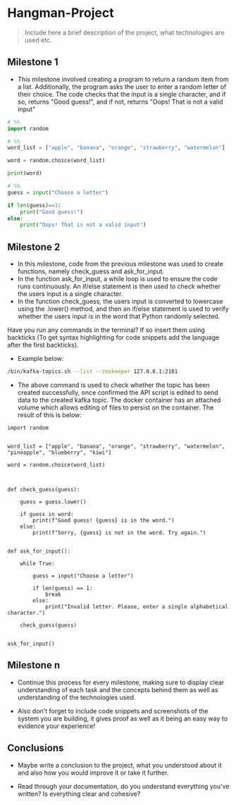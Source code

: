 # Hangman-Project

> Include here a brief description of the project, what technologies are used etc.

## Milestone 1

- This milestone involved creating a program to return a random item from a list. Additionally, the program asks the user to enter a random letter of their choice. The code checks that the input is a single character, and if so, returns "Good guess!", and if not, returns "Oops! That is not a valid input"
  
```python
# %%
import random

# %%
word_list = ["apple", "banana", "orange", "strawberry", "watermelon"]

word = random.choice(word_list)

print(word)

# %%
guess = input("Choose a letter")

if len(guess)==1:
    print("Good guess!")
else: 
    print("Oops! That is not a valid input")
```


## Milestone 2

- In this milestone, code from the previous milestone was used to create functions, namely check_guess and ask_for_input.
- In the function ask_for_input, a while loop is used to ensure the code runs continuously. An if/else statement is then used to check whether the users input is a single character. 
- In the function check_guess, the users input is converted to lowercase using the .lower() method, and then an if/else statement is used to verify whether the users input is in the word that Python randomly selected.

Have you run any commands in the terminal? If so insert them using backticks (To get syntax highlighting for code snippets add the language after the first backticks).

- Example below:

```bash
/bin/kafka-topics.sh --list --zookeeper 127.0.0.1:2181
```

- The above command is used to check whether the topic has been created successfully, once confirmed the API script is edited to send data to the created kafka topic. The docker container has an attached volume which allows editing of files to persist on the container. The result of this is below:

```
import random


word_list = ["apple", "banana", "orange", "strawberry", "watermelon", "pineapple", "blueberry", "kiwi"]
        
word = random.choice(word_list)



def check_guess(guess):

    guess = guess.lower()

    if guess in word:
        print(f"Good guess! {guess} is in the word.")
    else:
        print(f"Sorry, {guess} is not in the word. Try again.")
        

def ask_for_input():
   
    while True:

        guess = input("Choose a letter")

        if len(guess) == 1:
            break
        else:
            print("Invalid letter. Please, enter a single alphabetical character.")
    
    check_guess(guess)


ask_for_input()
```


## Milestone n

- Continue this process for every milestone, making sure to display clear understanding of each task and the concepts behind them as well as understanding of the technologies used.

- Also don't forget to include code snippets and screenshots of the system you are building, it gives proof as well as it being an easy way to evidence your experience!

## Conclusions

- Maybe write a conclusion to the project, what you understood about it and also how you would improve it or take it further.

- Read through your documentation, do you understand everything you've written? Is everything clear and cohesive?
